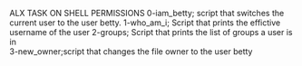ALX TASK ON SHELL PERMISSIONS 
0-iam_betty; script that switches the current user to the user betty.
1-who_am_i; Script that prints the effictive username of the user 
2-groups; Script that prints the list of groups a user is in  
3-new_owner;script that changes the file owner to the user betty
